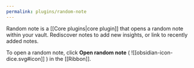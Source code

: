 ```yaml
---
permalink: plugins/random-note
---
```

Random note is a [[Core plugins|core plugin]] that opens a random note within your vault. Rediscover notes to add new insights, or link to recently added notes.

To open a random note, click **Open random note** ( ![[obsidian-icon-dice.svg#icon]] ) in the [[Ribbon]].